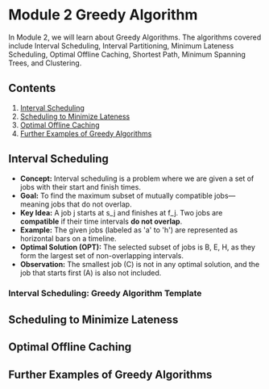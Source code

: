 # Module 2 Greedy Algorithm

In Module 2, we will learn about Greedy Algorithms. The algorithms covered include Interval Scheduling, Interval Partitioning, Minimum Lateness Scheduling, Optimal Offline Caching, Shortest Path, Minimum Spanning Trees, and Clustering.

## Contents

1. [Interval Scheduling](#Interval-Scheduling)
2. [Scheduling to Minimize Lateness](#Scheduling-to-Minimize-Lateness)
3. [Optimal Offline Caching](Optimal-Offline-Caching)
4. [Further Examples of Greedy Algorithms](Further-Examples-of-Greedy-Algorithms)

## Interval Scheduling
- **Concept:** Interval scheduling is a problem where we are given a set of jobs with their start and finish times.  
- **Goal:** To find the maximum subset of mutually compatible jobs—meaning jobs that do not overlap.  
- **Key Idea:** A job j starts at s_j and finishes at f_j. Two jobs are **compatible** if their time intervals **do not overlap**.  
- **Example:** The given jobs (labeled as 'a' to 'h') are represented as horizontal bars on a timeline.  
- **Optimal Solution (OPT):** The selected subset of jobs is B, E, H, as they form the largest set of non-overlapping intervals.  
- **Observation:** The smallest job (C) is not in any optimal solution, and the job that starts first (A) is also not included.  

### Interval Scheduling: Greedy Algorithm Template


## Scheduling to Minimize Lateness

## Optimal Offline Caching

## Further Examples of Greedy Algorithms
